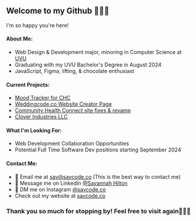 ## Welcome to my Github 👋🏻🤓
I'm so happy you're here!

#### About Me:
- Web Design & Development major, minoring in Computer Science at [UVU](https://www.uvu.edu/)
- Graduating with my UVU Bachelor's Degree in August 2024
- JavaScript, Figma, lifting, & chocolate enthusiast

#### Current Projects:
- [Mood Tracker for CHC](https://mood-mental-health.vercel.app/)
- [Weddingcode.co Website Creator Page](https://www.figma.com/file/AqO3zC0OngrydXADkeFxNN/weddingcode.co-Site-Design?type=design&node-id=0%3A1&mode=design&t=pE2gJqZPSUQFA7w7-1)
- [Community Health Connect site fixes & revamp](https://utahchc.org)
- [Clover Industries LLC](https://www.figma.com/file/OouDYQtFbwh3QW2ijbteYg/CLOVER-(Copy)?type=design&node-id=0%3A1&mode=design&t=mNqNSdKMOm8HRJSO-1)

#### What I'm Looking For:
- Web Development Collaboration Opportunities
- Potential Full Time Software Dev positions starting September 2024

#### Contact Me:
- 📩 Email me at [sav@savcode.co](mailto:sav@savcode.co) (This is the best way to contact me)
- 📲 Message me on LinkedIn [@Savannah Hilton](https://www.linkedin.com/in/savannah-hilton/)
- 💬 DM me on Instagram [@savcode.co](https://www.instagram.com/savcode.co/)
- Check out my website at [savcode.co](savcode.co)

### Thank you so much for stopping by! Feel free to visit again🙋🏻‍♀️
